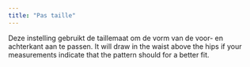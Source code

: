 ```yaml
---
title: "Pas taille"
---
```


Deze instelling gebruikt de taillemaat om de vorm van de voor- en achterkant aan te passen. It will draw in the waist above the hips if your measurements indicate that the pattern should for a better fit.